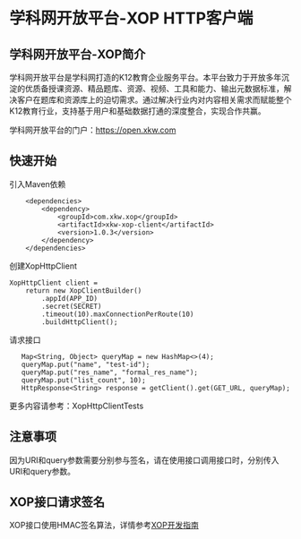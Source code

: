 
# 学科网开放平台-XOP HTTP客户端

## 学科网开放平台-XOP简介

学科网开放平台是学科网打造的K12教育企业服务平台。本平台致力于开放多年沉淀的优质备授课资源、精品题库、资源、视频、工具和能力、输出元数据标准，解决客户在题库和资源库上的迫切需求。通过解决行业内对内容相关需求而赋能整个K12教育行业，支持基于用户和基础数据打通的深度整合，实现合作共赢。

学科网开放平台的门户：https://open.xkw.com

## 快速开始

引入Maven依赖

```
    <dependencies>
        <dependency>
            <groupId>com.xkw.xop</groupId>
            <artifactId>xkw-xop-client</artifactId>
            <version>1.0.3</version>
        </dependency>
    </dependencies>
```

创建XopHttpClient

```
XopHttpClient client =
    return new XopClientBuilder()
        .appId(APP_ID)
        .secret(SECRET)
        .timeout(10).maxConnectionPerRoute(10)
        .buildHttpClient();
```

请求接口

```
   Map<String, Object> queryMap = new HashMap<>(4);
   queryMap.put("name", "test-id");
   queryMap.put("res_name", "formal_res_name");
   queryMap.put("list_count", 10);
   HttpResponse<String> response = getClient().get(GET_URL, queryMap);
```

更多内容请参考：XopHttpClientTests

## 注意事项

因为URI和query参数需要分别参与签名，请在使用接口调用接口时，分别传入URI和query参数。

## XOP接口请求签名

XOP接口使用HMAC签名算法，详情参考[XOP开发指南](https://open.xkw.com/%E5%B9%B3%E5%8F%B0%E7%AE%80%E4%BB%8B-mdtag9bc76-omd)




